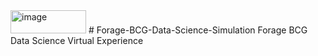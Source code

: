 <img width="121" height="37" alt="image" src="https://github.com/user-attachments/assets/e321cf8c-60ee-4f1e-b3a3-b4dee9325dc9" />
# Forage-BCG-Data-Science-Simulation
Forage BCG Data Science Virtual Experience
